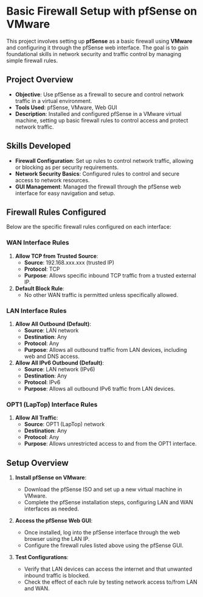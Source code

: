 
# Basic Firewall Setup with pfSense on VMware

This project involves setting up **pfSense** as a basic firewall using **VMware** and configuring it through the pfSense web interface. The goal is to gain foundational skills in network security and traffic control by managing simple firewall rules.

## Project Overview

- **Objective**: Use pfSense as a firewall to secure and control network traffic in a virtual environment.
- **Tools Used**: pfSense, VMware, Web GUI
- **Description**: Installed and configured pfSense in a VMware virtual machine, setting up basic firewall rules to control access and protect network traffic.

## Skills Developed

- **Firewall Configuration**: Set up rules to control network traffic, allowing or blocking as per security requirements.
- **Network Security Basics**: Configured rules to control and secure access to network resources.
- **GUI Management**: Managed the firewall through the pfSense web interface for easy navigation and setup.

## Firewall Rules Configured

Below are the specific firewall rules configured on each interface:

### **WAN Interface Rules**
1. **Allow TCP from Trusted Source**:
   - **Source**: 192.168.xxx.xxx (trusted IP)
   - **Protocol**: TCP
   - **Purpose**: Allows specific inbound TCP traffic from a trusted external IP.
2. **Default Block Rule**:
   - No other WAN traffic is permitted unless specifically allowed.

### **LAN Interface Rules**
1. **Allow All Outbound (Default)**:
   - **Source**: LAN network
   - **Destination**: Any
   - **Protocol**: Any
   - **Purpose**: Allows all outbound traffic from LAN devices, including web and DNS access.
2. **Allow All IPv6 Outbound (Default)**:
   - **Source**: LAN network (IPv6)
   - **Destination**: Any
   - **Protocol**: IPv6
   - **Purpose**: Allows all outbound IPv6 traffic from LAN devices.

### **OPT1 (LapTop) Interface Rules**
1. **Allow All Traffic**:
   - **Source**: OPT1 (LapTop) network
   - **Destination**: Any
   - **Protocol**: Any
   - **Purpose**: Allows unrestricted access to and from the OPT1 interface.

## Setup Overview

1. **Install pfSense on VMware**:
   - Download the pfSense ISO and set up a new virtual machine in VMware.
   - Complete the pfSense installation steps, configuring LAN and WAN interfaces as needed.

2. **Access the pfSense Web GUI**:
   - Once installed, log into the pfSense interface through the web browser using the LAN IP.
   - Configure the firewall rules listed above using the pfSense GUI.

3. **Test Configurations**:
   - Verify that LAN devices can access the internet and that unwanted inbound traffic is blocked.
   - Check the effect of each rule by testing network access to/from LAN and WAN.


